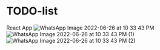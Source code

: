 # TODO-list
React App
![WhatsApp Image 2022-06-26 at 10 33 43 PM](https://user-images.githubusercontent.com/95024267/175825795-c2c0f4cd-dc80-4bd1-89d5-0db5662fdd71.jpeg)
![WhatsApp Image 2022-06-26 at 10 33 43 PM (1)](https://user-images.githubusercontent.com/95024267/175825796-02b9b5b6-20c8-4359-83fc-3a27216b2b27.jpeg)
![WhatsApp Image 2022-06-26 at 10 33 43 PM (2)](https://user-images.githubusercontent.com/95024267/175825798-92264647-cd08-49c0-9390-89f5ba670823.jpeg)
